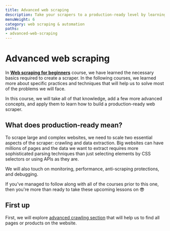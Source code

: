 ```yaml
---
title: Advanced web scraping
description: Take your scrapers to a production-ready level by learning various advanced concepts and techniques that will help you build highly scalable and reliable crawlers.
menuWeight: 6
category: web scraping & automation
paths:
- advanced-web-scraping
---
```


# Advanced web scraping

In [**Web scraping for beginners**](/academy/webscraping/scraping_basics_javascript/index.md) course, we have learned the necessary basics required to create a scraper. In the following courses, we learned more about specific practices and techniques that will help us to solve most of the problems we will face.

In this course, we will take all of that knowledge, add a few more advanced concepts, and apply them to learn how to build a production-ready web scraper.

## [](#what-does-production-ready-mean) What does production-ready mean?

To scrape large and complex websites, we need to scale two essential aspects of the scraper: crawling and data extraction. Big websites can have millions of pages and the data we want to extract requires more sophisticated parsing techniques than just selecting elements by CSS selectors or using APIs as they are.

<!--
The following sections will cover the core concepts that will ensure that your scraper is production-ready:
The advanced crawling section will cover how to ensure we find all pages or products on the website.
- The advanced data extraction will cover how to efficiently extract data from a particular page or API.
-->

We will also touch on monitoring, performance, anti-scraping protections, and debugging.

If you've managed to follow along with all of the courses prior to this one, then you're more than ready to take these upcoming lessons on 😎

## [](#first-up) First up

First, we will explore [advanced crawling section](academy/webscraping/advanced-web-scraping/advanced-crawling) that will help us to find all pages or products on the website.


